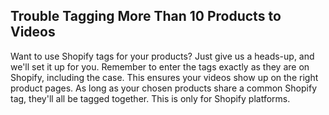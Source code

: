 ## Trouble Tagging More Than 10 Products to Videos

Want to use Shopify tags for your products? Just give us a heads-up, and we'll set it up for you. Remember to enter the tags exactly as they are on Shopify, including the case. This ensures your videos show up on the right product pages. As long as your chosen products share a common Shopify tag, they'll all be tagged together. This is only for Shopify platforms.